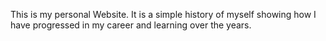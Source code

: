 This is my personal Website. It is a simple history of myself showing how I have progressed in my career and learning over the years.
